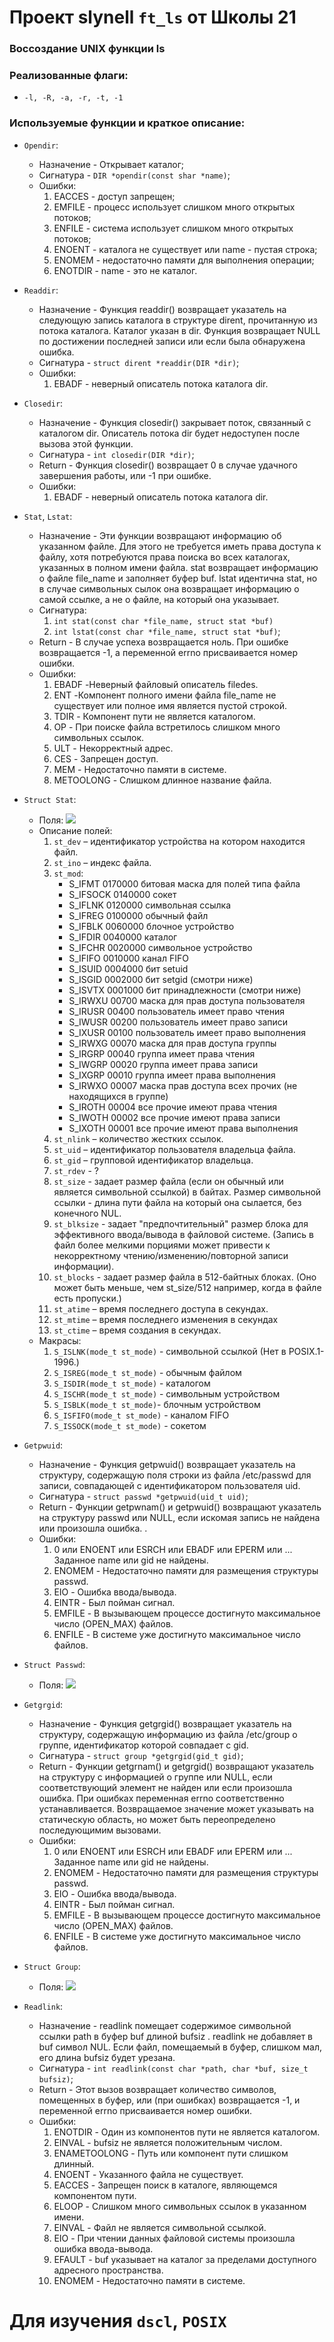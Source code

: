 # Проект slynell `ft_ls` от Школы 21

### Воссоздание UNIX функции ls

<!-- **42 FINAL GRADE:** 116/116 ✅ -->

### Реализованные флаги:
* `-l, -R, -a, -r, -t, -1`


### Используемые функции и краткое описание:

* `Opendir`:
	* Назначение - Открывает каталог;
	* Сигнатура - `DIR *opendir(const shar *name)`;
	* Ошибки:
		1. EACCES -  доступ запрещен;
		1. EMFILE - процесс использует слишком много открытых потоков;
		1. ENFILE - система использует слишком много открытых потоков;
		1. ENOENT - каталога не существует или name - пустая строка;
		1. ENOMEM - недостаточно памяти для выполнения операции;
		1. ENOTDIR - name - это не каталог.

* `Readdir`:
	* Назначение - Функция readdir() возвращает указатель на следующую запись каталога в структуре dirent, прочитанную из потока каталога. Каталог указан в dir. Функция возвращает NULL по достижении последней записи или если была обнаружена ошибка.
	* Сигнатура - `struct dirent *readdir(DIR *dir)`;
	* Ошибки:
		1. EBADF - неверный описатель потока каталога dir.

* `Closedir`:
	* Назначение - Функция closedir() закрывает поток, связанный с каталогом dir. Описатель потока dir будет недоступен после вызова этой функции.
	* Сигнатура - `int closedir(DIR *dir)`;
	* Return - Функция closedir() возвращает 0 в случае удачного завершения работы, или -1 при ошибке.
	* Ошибки:
		1. EBADF - неверный описатель потока каталога dir.

* `Stat`, `Lstat`:
	* Назначение - Эти функции возвращают информацию об указанном файле. Для этого не требуется иметь права доступа к файлу, хотя потребуются права поиска во всех каталогах, указанных в полном имени файла.
	stat возвращает информацию о файле file_name и заполняет буфер buf. lstat идентична stat, но в случае символьных сылок она возвращает информацию о самой ссылке, а не о файле, на который она указывает.
	* Сигнатура:
		1. `int stat(const char *file_name, struct stat *buf)`
		1. `int lstat(const char *file_name, struct stat *buf)`;
	* Return - В случае успеха возвращается ноль. При ошибке возвращается -1, а переменной errno присваивается номер ошибки.
	* Ошибки:
		1. EBADF -Неверный файловый описатель filedes.
		1. ENT -Компонент полного имени файла file_name не существует или полное имя является пустой строкой.
		1. TDIR - Компонент пути не является каталогом.
		1. OP - При поиске файла встретилось слишком много символьных ссылок.
		1. ULT - Некорректный адрес.
		1. CES - Запрещен доступ.
		1. MEM - Недостаточно памяти в системе.
		1. METOOLONG - Слишком длинное название файла.

* `Struct Stat`:
	* Поля:
		![](./img/stat.png)
	* Описание полей:
		1. `st_dev` – идентификатор устройства на котором находится файл.
		1. `st_ino` – индекс файла.
		1. `st_mod`:
			* S_IFMT	0170000	битовая маска для полей типа файла
			* S_IFSOCK	0140000	сокет
			* S_IFLNK	0120000	символьная ссылка
			* S_IFREG	0100000	обычный файл
			* S_IFBLK	0060000	блочное устройство
			* S_IFDIR	0040000	каталог
			* S_IFCHR	0020000	символьное устройство
			* S_IFIFO	0010000	канал FIFO
			* S_ISUID	0004000	бит setuid
			* S_ISGID	0002000	бит setgid (смотри ниже)
			* S_ISVTX	0001000	бит принадлежности (смотри ниже)
			* S_IRWXU	00700	маска для прав доступа пользователя
			* S_IRUSR	00400	пользователь имеет право чтения
			* S_IWUSR	00200	пользователь имеет право записи
			* S_IXUSR	00100	пользователь имеет право выполнения
			* S_IRWXG	00070	маска для прав доступа группы
			* S_IRGRP	00040	группа имеет права чтения
			* S_IWGRP	00020	группа имеет права записи
			* S_IXGRP	00010	группа имеет права выполнения
			* S_IRWXO	00007	маска прав доступа всех прочих (не находящихся в группе)
			* S_IROTH	00004	все прочие имеют права чтения
			* S_IWOTH	00002	все прочие имеют права записи
			* S_IXOTH	00001	все прочие имеют права выполнения
		1. `st_nlink` – количество жестких ссылок.
		1. `st_uid` – идентификатор пользователя владельца файла.
		1. `st_gid` – групповой идентификатор владельца.
		1. `st_rdev` - ?
		1. `st_size` - задает размер файла (если он обычный или является символьной ссылкой) в байтах. Размер символьной ссылки - длина пути файла на который она сылается, без конечного NUL.
		1. `st_blksize` - задает "предпочтительный" размер блока для эффективного ввода/вывода в файловой системе. (Запись в файл более мелкими порциями может привести к некорректному чтению/изменению/повторной записи информации).
		1. `st_blocks` - задает размер файла в 512-байтных блоках. (Оно может быть меньше, чем st_size/512 например, когда в файле есть пропуски.)
		1. `st_atime` – время последнего доступа в секундах.
		1. `st_mtime` – время последнего изменения в секундах
		1. `st_ctime` – время создания в секундах.
	* Макрасы:
		1. `S_ISLNK(mode_t st_mode)` - символьной ссылкой (Нет в POSIX.1-1996.)
		1. `S_ISREG(mode_t st_mode)` - обычным файлом
		1. `S_ISDIR(mode_t st_mode)` - каталогом
		1. `S_ISCHR(mode_t st_mode)` - символьным устройством
		1. `S_ISBLK(mode_t st_mode)`- блочным устройством
		1. `S_ISFIFO(mode_t st_mode)` - каналом FIFO
		1. `S_ISSOCK(mode_t st_mode)` - сокетом


* `Getpwuid`:
	* Назначение - Функция getpwuid() возвращает указатель на структуру, содержащую поля строки из файла /etc/passwd для записи, совпадающей с идентификатором пользователя uid.
	* Сигнатура - `struct passwd *getpwuid(uid_t uid)`;
	* Return - Функции getpwnam() и getpwuid() возвращают указатель на структуру passwd или NULL, если искомая запись не найдена или произошла ошибка.  .
	* Ошибки:
		1. 0 или ENOENT или ESRCH или EBADF или EPERM или ... Заданное name или gid не найдены.
		1. ENOMEM - Недостаточно памяти для размещения структуры passwd.
		1. EIO - Ошибка ввода/вывода.
		1. EINTR - Был пойман сигнал.
		1. EMFILE - В вызывающем процессе достигнуто максимальное число (OPEN_MAX) файлов.
		1. ENFILE - В системе уже достигнуто максимальное число файлов.

* `Struct Passwd`:
	* Поля:
		![](./img/passwd.png)

* `Getgrgid`:
	* Назначение - Функция getgrgid() возвращает указатель на структуру, содержащую информацию из файла /etc/group о группе, идентификатор которой совпадает с gid.
	* Сигнатура - `struct group *getgrgid(gid_t gid)`;
	* Return - Функции getgrnam() и getgrgid() возвращают указатель на структуру с информацией о группе или NULL, если соответствующий элемент не найден или если произошла ошибка. При ошибках переменная errno соответственно устанавливается.
	Возвращаемое значение может указывать на статическую область, но может быть переопределено последующимим вызовами.
	* Ошибки:
		1. 0 или ENOENT или ESRCH или EBADF или EPERM или ... Заданное name или gid не найдены.
		1. ENOMEM - Недостаточно памяти для размещения структуры passwd.
		1. EIO - Ошибка ввода/вывода.
		1. EINTR - Был пойман сигнал.
		1. EMFILE - В вызывающем процессе достигнуто максимальное число (OPEN_MAX) файлов.
		1. ENFILE - В системе уже достигнуто максимальное число файлов.

* `Struct Group`:
	* Поля:
		![](./img/group.png)


* `Readlink`:
	* Назначение - readlink помещает содержимое символьной ссылки path в буфер buf длиной bufsiz . readlink не добавляет в buf символ NUL. Если файл, помещаемый в буфер, слишком мал, его длина bufsiz будет урезана.
	* Сигнатура - `int readlink(const char *path, char *buf, size_t bufsiz)`;
	* Return - Этот вызов возвращает количество символов, помещенных в буфер, или (при ошибках) возвращается -1, и переменной errno присваивается номер ошибки.
	* Ошибки:
		1. ENOTDIR - Один из компонентов пути не является каталогом.
		1. EINVAL - bufsiz не является положительным числом.
		1. ENAMETOOLONG - Путь или компонент пути слишком длинный.
		1. ENOENT - Указанного файла не существует.
		1. EACCES - Запрещен поиск в каталоге, являющемся компонентом пути.
		1. ELOOP - Слишком много символьных ссылок в указанном имени.
		1. EINVAL - Файл не является символьной ссылкой.
		1. EIO - При чтении данных файловой системы произошла ошибка ввода-вывода.
		1. EFAULT - buf указывает на каталог за пределами доступного адресного пространства.
		1. ENOMEM - Недостаточно памяти в системе.


<!-- ### Bonus:
* `-1 : prints all output in one column`
* ` Dynamic file name and column sizing` -->
<!--
### *Highlights*
* `Use of recursive dynamic data tree population, sorting and printing`

### Resources
1. `man ls` `man dirent` `man lstat` `man getpwuid`
2. `http://man.openbsd.org/ls` -->



# Для изучения `dscl`, `POSIX`
